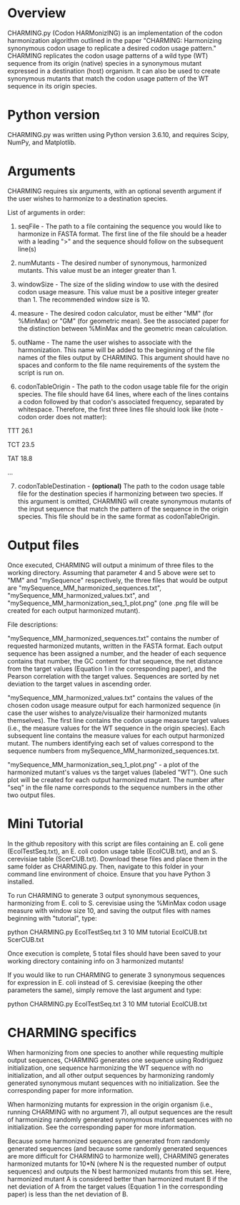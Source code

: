 # Overview

CHARMING.py (Codon HARMonizING) is an implementation of the codon harmonization algorithm outlined in the paper "CHARMING: Harmonizing synonymous codon usage to replicate a desired codon usage pattern." CHARMING replicates the codon usage patterns of a wild type (WT) sequence from its origin (native) species in a synonymous mutant expressed in a destination (host) organism. It can also be used to create synonymous mutants that match the codon usage pattern of the WT sequence in its origin species.


# Python version

CHARMING.py was written using Python version 3.6.10, and requires Scipy, NumPy, and Matplotlib.


# Arguments

CHARMING requires six arguments, with an optional seventh argument if the user wishes to harmonize to a destination species.

List of arguments in order:

1) seqFile - The path to a file containing the sequence you would like to harmonize in FASTA format. The first line of the file should be a header with a leading ">" and the sequence should follow on the subsequent line(s)

2) numMutants - The desired number of synonymous, harmonized mutants. This value must be an integer greater than 1.

3) windowSize - The size of the sliding window to use with the desired codon usage measure. This value must be a positive integer greater than 1. The recommended window size is 10.

4) measure - The desired codon calculator, must be either "MM" (for %MinMax) or "GM" (for geometric mean). See the associated paper for the distinction between %MinMax and the geometric mean calculation. 

5) outName - The name the user wishes to associate with the harmonization. This name will be added to the beginning of the file names of the files output by CHARMING. This argument should have no spaces and conform to the file name requirements of the system the script is run on.

6) codonTableOrigin - The path to the codon usage table file for the origin species. The file should have 64 lines, where each of the lines contains a codon followed by that codon's associated frequency, separated by whitespace. Therefore, the first three lines file should look like (note - codon order does not matter):

TTT 26.1

TCT 23.5

TAT 18.8

...

7) codonTableDestination - **(optional)** The path to the codon usage table file for the destination species if harmonizing between two species. If this argument is omitted, CHARMING will create synonymous mutants of the input sequence that match the pattern of the sequence in the origin species. This file should be in the same format as codonTableOrigin.


# Output files


Once executed, CHARMING will output a minimum of three files to the working directory. Assuming that parameter 4 and 5 above were set to "MM" and "mySequence" respectively, the three files that would be output are "mySequence_MM_harmonized_sequences.txt", "mySequence_MM_harmonized_values.txt", and "mySequence_MM_harmonization_seq_1_plot.png" (one .png file will be created for each output harmonized mutant). 

File descriptions:

"mySequence_MM_harmonized_sequences.txt" contains the number of requested harmonized mutants, written in the FASTA format. Each output sequence has been assigned a number, and the header of each sequence contains that number, the GC content for that sequence, the net distance from the target values (Equation 1 in the corresponding paper), and the Pearson correlation with the target values. Sequences are sorted by net deviation to the target values in ascending order.

"mySequence_MM_harmonized_values.txt" contains the values of the chosen codon usage measure output for each harmonized sequence (in case the user wishes to analyze/visualize their harmonized mutants themselves). The first line contains the codon usage measure target values (i.e., the measure values for the WT sequence in the origin species). Each subsequent line contains the measure values for each output harmonized mutant. The numbers identifying each set of values correspond to the sequence numbers from mySequence_MM_harmonized_sequences.txt.

"mySequence_MM_harmonization_seq_1_plot.png" - a plot of the harmonized mutant's values vs the target values (labeled "WT"). One such plot will be created for each output harmonized mutant. The number after "seq" in the file name corresponds to the sequence numbers in the other two output files.



# Mini Tutorial

In the github repository with this script are files containing an E. coli gene (EcolTestSeq.txt), an E. coli codon usage table (EcolCUB.txt), and an S. cerevisiae table (ScerCUB.txt). Download these files and place them in the same folder as CHARMING.py. Then, navigate to this folder in your command line environment of choice. Ensure that you have Python 3 installed.

To run CHARMING to generate 3 output synonymous sequences, harmonizing from E. coli to S. cerevisiae using the %MinMax codon usage measure with window size 10, and saving the output files with names beginning with "tutorial", type:

python CHARMING.py EcolTestSeq.txt 3 10 MM tutorial EcolCUB.txt ScerCUB.txt

Once execution is complete, 5 total files should have been saved to your working directory containing info on 3 harmonized mutants!


If you would like to run CHARMING to generate 3 synonymous sequences for expression in E. coli instead of S. cerevisiae (keeping the other parameters the same), simply remove the last argument and type:

python CHARMING.py EcolTestSeq.txt 3 10 MM tutorial EcolCUB.txt



# CHARMING specifics

When harmonizing from one species to another while requesting multiple output sequences, CHARMING generates one sequence using Rodriguez initialization, one sequence harmonizing the WT sequence with no initialization, and all other output sequences by harmonizing randomly generated synonymous mutant sequences with no initialization. See the corresponding paper for more information.

When harmonizing mutants for expression in the origin organism (i.e., running CHARMING with no argument 7), all output sequences are the result of harmonizing randomly generated synonymous mutant sequences with no initialization. See the corresponding paper for more information.

Because some harmonized sequences are generated from randomly generated sequences (and because some randomly generated sequences are more difficult for CHARMING to harmonize well), CHARMING generates harmonized mutants for 10*N (where N is the requested number of output sequences) and outputs the N best harmonized mutants from this set. Here, harmonized mutant A is considered better than harmonized mutant B if the net deviation of A from the target values (Equation 1 in the corresponding paper) is less than the net deviation of B. 


